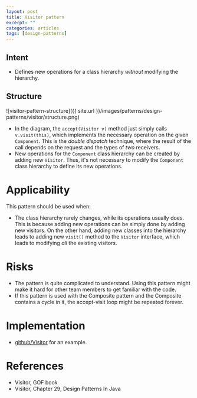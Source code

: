 ```yaml
---
layout: post
title: Visitor pattern
excerpt: ""
categories: articles
tags: [design-patterns]
---
```


## Intent

- Defines new operations for a class hierarchy _without_ modifying the hierarchy.

## Structure

![visitor-pattern-structure]({{ site.url }}/images/patterns/design-patterns/visitor/structure.png)

- In the diagram, the `accept(Visitor v)` method just simply calls `v.visit(this)`, which implements the necessary operation on the given `Component`. This is the _double dispatch_ technique, where the result of the call depends on the request and the types of _two_ receivers.
- New operations for the `Component` class hierarchy can be created by adding new `Visitor`. Thus, it's not necessary to modify the `Component` class hierarchy to define its new operations.

# Applicability

This pattern should be used when:

- The class hierarchy rarely changes, while its operations usually does. This is because adding new operations can be simply done by adding new visitors. On the other hand, adding new classes into the hierarchy leads to adding new `visit()` method to the `Visitor` interface, which leads to modifying _all_ the existing visitors.

# Risks

- The pattern is quite complicated to understand. Using this pattern might make it hard for other team members to get familiar with the code.
- If this pattern is used with the Composite pattern and the Composite contains a cycle in it, the accept-visit loop might be repeated forever.

# Implementation

- [github/Visitor](https://github.com/khanhpdt/design-patterns/tree/master/src/main/java/org/khanhpdt/designpatterns/visitor) for an example.

# References

- Visitor, GOF book
- Visitor, Chapter 29, Design Patterns In Java
